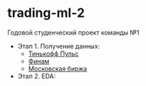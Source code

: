 # trading-ml-2

Годовой студенческий проект команды №1

* Этап 1. Получение данных:
    - [Тинькофф Пульс](/data/Tinkoff/tinkoff_puls.ipynb)
    - [Финам](/data/Finam/README.md)
    - [Московская биржа](/data/MOEX/MOEX.ipynb)
* Этап 2. EDA:

